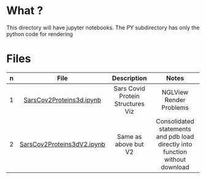 # What ?

This directory will have jupyter notebooks. The PY subdirectory has only the python code for rendering

# Files

n | File | Description | Notes 
|---|:--:|:---:|:---:|
1 | [SarsCov2Proteins3d.ipynb](SarsCov2Proteins3d.ipynb) | Sars Covid Protein Structures Viz | NGLView Render Problems
2 | [SarsCov2Proteins3dV2.ipynb](SarsCov2Proteins3dV2.ipynb) | Same as above but V2 | Consolidated statements and pdb load directly into function without download